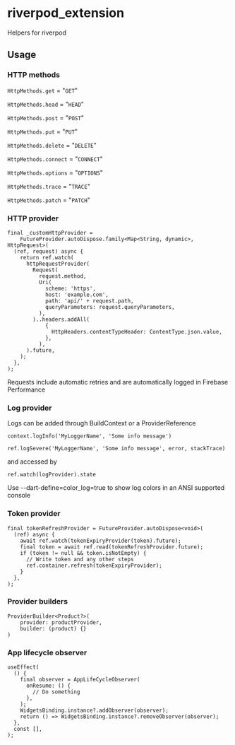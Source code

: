 # riverpod_extension

Helpers for riverpod

## Usage

### HTTP methods

`HttpMethods.get` = "`GET`"

`HttpMethods.head` = "`HEAD`"

`HttpMethods.post` = "`POST`"

`HttpMethods.put` = "`PUT`"

`HttpMethods.delete` = "`DELETE`"

`HttpMethods.connect` = "`CONNECT`"

`HttpMethods.options` = "`OPTIONS`"

`HttpMethods.trace` = "`TRACE`"

`HttpMethods.patch` = "`PATCH`"

### HTTP provider

```
final _customHttpProvider =
    FutureProvider.autoDispose.family<Map<String, dynamic>, HttpRequest>(
  (ref, request) async {
    return ref.watch(
      httpRequestProvider(
        Request(
          request.method,
          Uri(
            scheme: 'https',
            host: 'example.com',
            path: 'api/' + request.path,
            queryParameters: request.queryParameters,
          ),
        )..headers.addAll(
            {
              HttpHeaders.contentTypeHeader: ContentType.json.value,
            },
          ),
      ).future,
    );
  },
);
```

Requests include automatic retries and are automatically logged in Firebase Performance

### Log provider

Logs can be added through BuildContext or a ProviderReference

`context.logInfo('MyLoggerName', 'Some info message')`

`ref.logSevere('MyLoggerName', 'Some info message', error, stackTrace)`

and accessed by 

`ref.watch(logProvider).state`

Use --dart-define=color_log=true to show log colors in an ANSI supported console

### Token provider

```
final tokenRefreshProvider = FutureProvider.autoDispose<void>(
  (ref) async {
    await ref.watch(tokenExpiryProvider(token).future);
    final token = await ref.read(tokenRefreshProvider.future);
    if (token != null && token.isNotEmpty) {
      // Write token and any other steps
      ref.container.refresh(tokenExpiryProvider);
    }
  },
);
```

### Provider builders

```
ProviderBuilder<Product?>(
    provider: productProvider,
    builder: (product) {}
)
```

### App lifecycle observer

```
useEffect(
  () {
    final observer = AppLifeCycleObserver(
      onResume: () {
        // Do something
      },
    );
    WidgetsBinding.instance?.addObserver(observer);
    return () => WidgetsBinding.instance?.removeObserver(observer);
  },
  const [],
);
```